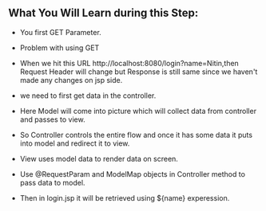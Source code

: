 ## What You Will Learn during this Step:
- You first GET Parameter.
- Problem with using GET

- When we hit this URL http://localhost:8080/login?name=Nitin,then Request Header will change but Response is still same since we haven't made any
  changes on jsp side.

- we need to first get data in the controller.

- Here Model will come into picture which will collect data from controller and passes to view. 
- So Controller controls the entire flow and once it has some data it puts into model and redirect it to view. 
- View uses model data to render data on screen.

- Use @RequestParam and ModelMap objects in Controller method to pass data to model.  
- Then in login.jsp it will be retrieved using ${name} experession.


